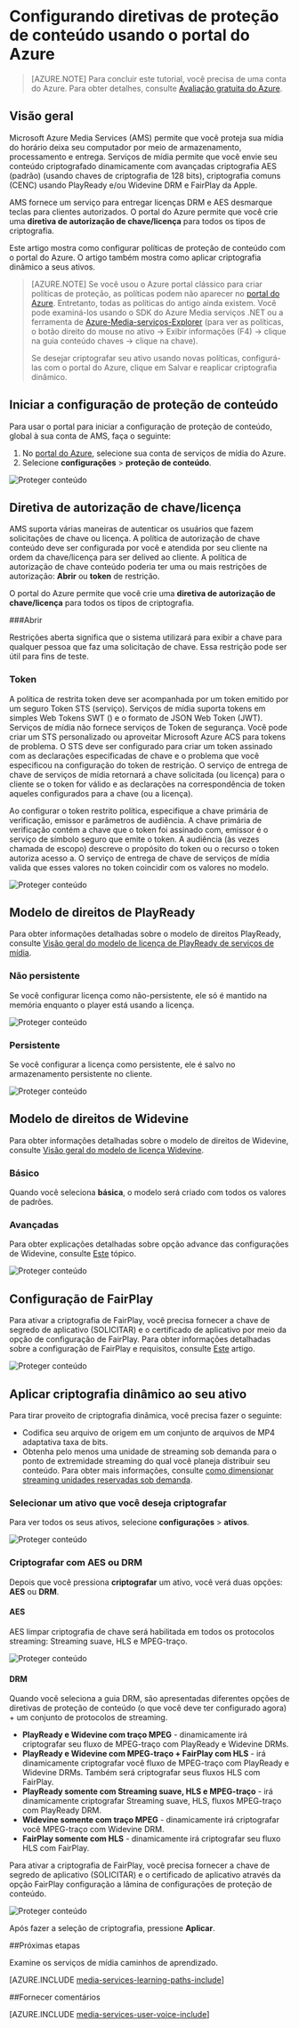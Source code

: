 <properties 
    pageTitle="Configurando diretivas de proteção de conteúdo usando o portal de Azure | Microsoft Azure" 
    description="Este artigo mostra como usar o portal do Azure para configurar as diretivas de proteção de conteúdo. O artigo também mostra como habilitar a criptografia dinâmica para seus ativos." 
    services="media-services" 
    documentationCenter="" 
    authors="Juliako" 
    manager="erikre" 
    editor=""/>

<tags 
    ms.service="media-services" 
    ms.workload="media" 
    ms.tgt_pltfrm="na" 
    ms.devlang="na" 
    ms.topic="article" 
    ms.date="10/24/2016"    
    ms.author="juliako"/>

# <a name="configuring-content-protection-policies-using-the-azure-portal"></a>Configurando diretivas de proteção de conteúdo usando o portal do Azure

> [AZURE.NOTE] Para concluir este tutorial, você precisa de uma conta do Azure. Para obter detalhes, consulte [Avaliação gratuita do Azure](https://azure.microsoft.com/pricing/free-trial/).

## <a name="overview"></a>Visão geral

Microsoft Azure Media Services (AMS) permite que você proteja sua mídia do horário deixa seu computador por meio de armazenamento, processamento e entrega. Serviços de mídia permite que você envie seu conteúdo criptografado dinamicamente com avançadas criptografia AES (padrão) (usando chaves de criptografia de 128 bits), criptografia comuns (CENC) usando PlayReady e/ou Widevine DRM e FairPlay da Apple. 

AMS fornece um serviço para entregar licenças DRM e AES desmarque teclas para clientes autorizados. O portal do Azure permite que você crie uma **diretiva de autorização de chave/licença** para todos os tipos de criptografia.

Este artigo mostra como configurar políticas de proteção de conteúdo com o portal do Azure. O artigo também mostra como aplicar criptografia dinâmico a seus ativos.

> [AZURE.NOTE]  Se você usou o Azure portal clássico para criar políticas de proteção, as políticas podem não aparecer no [portal do Azure](https://portal.azure.com/). Entretanto, todas as políticas do antigo ainda existem. Você pode examiná-los usando o SDK do Azure Media serviços .NET ou a ferramenta de [Azure-Media-serviços-Explorer](https://github.com/Azure/Azure-Media-Services-Explorer/releases) (para ver as políticas, o botão direito do mouse no ativo -> Exibir informações (F4) -> clique na guia conteúdo chaves -> clique na chave). 
> 
> Se desejar criptografar seu ativo usando novas políticas, configurá-las com o portal do Azure, clique em Salvar e reaplicar criptografia dinâmico. 

## <a name="start-configuring-content-protection"></a>Iniciar a configuração de proteção de conteúdo

Para usar o portal para iniciar a configuração de proteção de conteúdo, global à sua conta de AMS, faça o seguinte:

1. No [portal do Azure](https://portal.azure.com/), selecione sua conta de serviços de mídia do Azure.
2. Selecione **configurações** > **proteção de conteúdo**.

![Proteger conteúdo](./media/media-services-portal-content-protection/media-services-content-protection001.png)
 

## <a name="keylicense-authorization-policy"></a>Diretiva de autorização de chave/licença

AMS suporta várias maneiras de autenticar os usuários que fazem solicitações de chave ou licença. A política de autorização de chave conteúdo deve ser configurada por você e atendida por seu cliente na ordem da chave/licença para ser delived ao cliente. A política de autorização de chave conteúdo poderia ter uma ou mais restrições de autorização: **Abrir** ou **token** de restrição.

O portal do Azure permite que você crie uma **diretiva de autorização de chave/licença** para todos os tipos de criptografia.

###<a name="open"></a>Abrir 

Restrições aberta significa que o sistema utilizará para exibir a chave para qualquer pessoa que faz uma solicitação de chave. Essa restrição pode ser útil para fins de teste. 

### <a name="token"></a>Token

A política de restrita token deve ser acompanhada por um token emitido por um seguro Token STS (serviço). Serviços de mídia suporta tokens em simples Web Tokens SWT () e o formato de JSON Web Token (JWT). Serviços de mídia não fornece serviços de Token de segurança. Você pode criar um STS personalizado ou aproveitar Microsoft Azure ACS para tokens de problema. O STS deve ser configurado para criar um token assinado com as declarações especificadas de chave e o problema que você especificou na configuração do token de restrição. O serviço de entrega de chave de serviços de mídia retornará a chave solicitada (ou licença) para o cliente se o token for válido e as declarações na correspondência de token aqueles configurados para a chave (ou a licença).

Ao configurar o token restrito política, especifique a chave primária de verificação, emissor e parâmetros de audiência. A chave primária de verificação contém a chave que o token foi assinado com, emissor é o serviço de símbolo seguro que emite o token. A audiência (às vezes chamada de escopo) descreve o propósito do token ou o recurso o token autoriza acesso a. O serviço de entrega de chave de serviços de mídia valida que esses valores no token coincidir com os valores no modelo.

![Proteger conteúdo](./media/media-services-portal-content-protection/media-services-content-protection002.png)

## <a name="playready-rights-template"></a>Modelo de direitos de PlayReady

Para obter informações detalhadas sobre o modelo de direitos PlayReady, consulte [Visão geral do modelo de licença de PlayReady de serviços de mídia](media-services-playready-license-template-overview.md).

### <a name="non-persistent"></a>Não persistente

Se você configurar licença como não-persistente, ele só é mantido na memória enquanto o player está usando a licença.  

![Proteger conteúdo](./media/media-services-portal-content-protection/media-services-content-protection003.png)

### <a name="persistent"></a>Persistente

Se você configurar a licença como persistente, ele é salvo no armazenamento persistente no cliente.

![Proteger conteúdo](./media/media-services-portal-content-protection/media-services-content-protection004.png)

## <a name="widevine-rights-template"></a>Modelo de direitos de Widevine

Para obter informações detalhadas sobre o modelo de direitos de Widevine, consulte [Visão geral do modelo de licença Widevine](media-services-widevine-license-template-overview.md).

### <a name="basic"></a>Básico

Quando você seleciona **básica**, o modelo será criado com todos os valores de padrões.

### <a name="advanced"></a>Avançadas

Para obter explicações detalhadas sobre opção advance das configurações de Widevine, consulte [Este](media-services-widevine-license-template-overview.md) tópico.

![Proteger conteúdo](./media/media-services-portal-content-protection/media-services-content-protection005.png)

## <a name="fairplay-configuration"></a>Configuração de FairPlay

Para ativar a criptografia de FairPlay, você precisa fornecer a chave de segredo de aplicativo (SOLICITAR) e o certificado de aplicativo por meio da opção de configuração de FairPlay. Para obter informações detalhadas sobre a configuração de FairPlay e requisitos, consulte [Este](media-services-protect-hls-with-fairplay.md) artigo.

![Proteger conteúdo](./media/media-services-portal-content-protection/media-services-content-protection006.png)

## <a name="apply-dynamic-encryption-to-your-asset"></a>Aplicar criptografia dinâmico ao seu ativo

Para tirar proveito de criptografia dinâmica, você precisa fazer o seguinte:

- Codifica seu arquivo de origem em um conjunto de arquivos de MP4 adaptativa taxa de bits.
- Obtenha pelo menos uma unidade de streaming sob demanda para o ponto de extremidade streaming do qual você planeja distribuir seu conteúdo. Para obter mais informações, consulte [como dimensionar streaming unidades reservadas sob demanda](media-services-portal-manage-streaming-endpoints.md).

### <a name="select-an-asset-that-you-want-to-encrypt"></a>Selecionar um ativo que você deseja criptografar

Para ver todos os seus ativos, selecione **configurações** > **ativos**.

![Proteger conteúdo](./media/media-services-portal-content-protection/media-services-content-protection007.png)

### <a name="encrypt-with-aes-or-drm"></a>Criptografar com AES ou DRM

Depois que você pressiona **criptografar** um ativo, você verá duas opções: **AES** ou **DRM**. 

#### <a name="aes"></a>AES

AES limpar criptografia de chave será habilitada em todos os protocolos streaming: Streaming suave, HLS e MPEG-traço.

![Proteger conteúdo](./media/media-services-portal-content-protection/media-services-content-protection008.png)

#### <a name="drm"></a>DRM

Quando você seleciona a guia DRM, são apresentadas diferentes opções de diretivas de proteção de conteúdo (o que você deve ter configurado agora) + um conjunto de protocolos de streaming.

- **PlayReady e Widevine com traço MPEG** - dinamicamente irá criptografar seu fluxo de MPEG-traço com PlayReady e Widevine DRMs.
- **PlayReady e Widevine com MPEG-traço + FairPlay com HLS** - irá dinamicamente criptografar você fluxo de MPEG-traço com PlayReady e Widevine DRMs. Também será criptografar seus fluxos HLS com FairPlay.
- **PlayReady somente com Streaming suave, HLS e MPEG-traço** - irá dinamicamente criptografar Streaming suave, HLS, fluxos MPEG-traço com PlayReady DRM.
- **Widevine somente com traço MPEG** - dinamicamente irá criptografar você MPEG-traço com Widevine DRM.
- **FairPlay somente com HLS** - dinamicamente irá criptografar seu fluxo HLS com FairPlay.

Para ativar a criptografia de FairPlay, você precisa fornecer a chave de segredo de aplicativo (SOLICITAR) e o certificado de aplicativo através da opção FairPlay configuração a lâmina de configurações de proteção de conteúdo.

![Proteger conteúdo](./media/media-services-portal-content-protection/media-services-content-protection009.png)

Após fazer a seleção de criptografia, pressione **Aplicar**.

##<a name="next-steps"></a>Próximas etapas

Examine os serviços de mídia caminhos de aprendizado.

[AZURE.INCLUDE [media-services-learning-paths-include](../../includes/media-services-learning-paths-include.md)]

##<a name="provide-feedback"></a>Fornecer comentários

[AZURE.INCLUDE [media-services-user-voice-include](../../includes/media-services-user-voice-include.md)]





